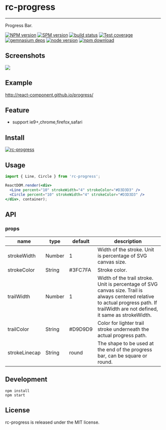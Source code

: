 # rc-progress
---

Progress Bar.

[![NPM version][npm-image]][npm-url]
[![SPM version](http://spmjs.io/badge/rc-progress)](http://spmjs.io/package/rc-progress)
[![build status][travis-image]][travis-url]
[![Test coverage][coveralls-image]][coveralls-url]
[![gemnasium deps][gemnasium-image]][gemnasium-url]
[![node version][node-image]][node-url]
[![npm download][download-image]][download-url]

[npm-image]: http://img.shields.io/npm/v/rc-progress.svg?style=flat-square
[npm-url]: http://npmjs.org/package/rc-progress
[travis-image]: https://img.shields.io/travis/react-component/progress.svg?style=flat-square
[travis-url]: https://travis-ci.org/react-component/progress
[coveralls-image]: https://img.shields.io/coveralls/react-component/progress.svg?style=flat-square
[coveralls-url]: https://coveralls.io/r/react-component/progress?branch=master
[gemnasium-image]: http://img.shields.io/gemnasium/react-component/progress.svg?style=flat-square
[gemnasium-url]: https://gemnasium.com/react-component/progress
[node-image]: https://img.shields.io/badge/node.js-%3E=_0.10-green.svg?style=flat-square
[node-url]: http://nodejs.org/download/
[download-image]: https://img.shields.io/npm/dm/rc-progress.svg?style=flat-square
[download-url]: https://npmjs.org/package/rc-progress

## Screenshots

<img src="https://t.alipayobjects.com/images/T12p8gXjpgXXXXXXXX.gif" />


## Example

http://react-component.github.io/progress/

## Feature

* support ie9+,chrome,firefox,safari

## Install

[![rc-progress](https://nodei.co/npm/rc-progress.png)](https://npmjs.org/package/rc-progress)

## Usage

```jsx
import { Line, Circle } from 'rc-progress';

ReactDOM.render(<div>
  <Line percent="10" strokeWidth="4" strokeColor="#D3D3D3" />
  <Circle percent="10" strokeWidth="4" strokeColor="#D3D3D3" />
</div>, container);
```

## API

### props

<table class="table table-bordered table-striped">
    <thead>
    <tr>
        <th style="width: 100px;">name</th>
        <th style="width: 50px;">type</th>
        <th style="width: 50px;">default</th>
        <th>description</th>
    </tr>
    </thead>
    <tbody>
        <tr>
          <td>strokeWidth</td>
          <td>Number</td>
          <td>1</td>
          <td>Width of the stroke. Unit is percentage of SVG canvas size.</td>
        </tr>
        <tr>
          <td>strokeColor</td>
          <td>String</td>
          <td>#3FC7FA</td>
          <td> Stroke color.</td>
        </tr>
        <tr>
          <td>trailWidth</td>
          <td>Number</td>
          <td>1</td>
          <td>Width of the trail stroke. Unit is percentage of SVG canvas size. Trail is always centered relative to actual progress path. If trailWidth are not defined, it same as strokeWidth.</td>
        </tr>
        <tr>
          <td>trailColor</td>
          <td>String</td>
          <td>#D9D9D9</td>
          <td> Color for lighter trail stroke underneath the actual progress path.</td>
        </tr>
        <tr>
		  <td>strokeLinecap</td>
		  <td>String</td>
		  <td>round</td>
		  <td>The shape to be used at the end of the progress bar, can be square or round.</td>
		</tr>
    </tbody>
</table>

## Development

```
npm install
npm start
```

## License

rc-progress is released under the MIT license.

